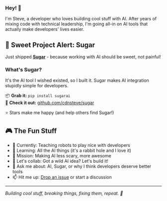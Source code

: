 ### Hey! 👋

I'm Steve, a developer who loves building cool stuff with AI. After years of mixing code with technical leadership, I'm going all-in on AI tools that actually make developers' lives easier.

## 🍬 Sweet Project Alert: Sugar

Just shipped [**Sugar**](https://github.com/cdnsteve/sugar) - because working with AI should be sweet, not painful!

### What's Sugar?
It's the AI tool I wished existed, so I built it. Sugar makes AI integration stupidly simple for developers.

📦 **Grab it:** `pip install sugarai`  
🔗 **Check it out:** [github.com/cdnsteve/sugar](https://github.com/cdnsteve/sugar)

⭐ Stars make me happy (and help others find Sugar!)

## 🎮 The Fun Stuff

- 🤖 Currently: Teaching robots to play nice with developers
- 🧠 Learning: All the AI things (it's a rabbit hole and I love it)
- 🎯 Mission: Making AI less scary, more awesome
- 🤝 Let's collab: Got a wild AI idea? Let's build it!
- 💬 Ask me about: AI, Sugar, or why I think developers deserve better tools
- 📫 Hit me up: [Drop an issue](https://github.com/cdnsteve/sugar/issues) or start a discussion

---

*Building cool stuff, breaking things, fixing them, repeat. 🚀*

